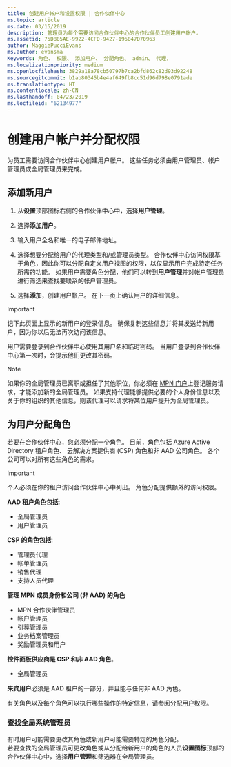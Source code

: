 ```yaml
---
title: 创建用户帐户和设置权限 | 合作伙伴中心
ms.topic: article
ms.date: 03/15/2019
description: 管理员为每个需要访问合作伙伴中心的合作伙伴员工创建用户帐户。
ms.assetid: 75D805AE-9922-4CFD-9427-196047D70963
author: MaggiePucciEvans
ms.author: evansma
Keywords: 角色、 权限、 添加用户、 分配角色、 admin、 代理，
ms.localizationpriority: medium
ms.openlocfilehash: 3829a18a78cb50797b7ca2bfd862c82d93d92248
ms.sourcegitcommit: b1ab80345b4e4af649fb8cc51d96d798e0791ade
ms.translationtype: HT
ms.contentlocale: zh-CN
ms.lasthandoff: 04/23/2019
ms.locfileid: "62134977"
---
```

# <a name="create-user-accounts-and-assign-permissions"></a>创建用户帐户并分配权限

为员工需要访问合作伙伴中心创建用户帐户。 这些任务必须由用户管理员、帐户管理员或全局管理员来完成。 


## <a name="add-a-new-user"></a>添加新用户

1. 从**设置**顶部图标右侧的合作伙伴中心中，选择**用户管理**。

2.  选择**添加用户**。

3.  输入用户全名和唯一的电子邮件地址。

4.  选择想要分配给用户的代理类型和/或管理员类型。 合作伙伴中心访问权限基于角色，因此你可以分配自定义用户视图的权限，以仅显示用户完成特定任务所需的功能。  如果用户需要角色分配，他们可以转到**用户管理**并对帐户管理员进行筛选来查找要联系的帐户管理员。

5.  选择**添加**，创建用户帐户。 在下一页上确认用户的详细信息。

> [!IMPORTANT]  
> 记下此页面上显示的新用户的登录信息。 确保复制这些信息并将其发送给新用户，因为你以后无法再次访问该信息。 

用户需要登录到合作伙伴中心使用其用户名和临时密码。 当用户登录到合作伙伴中心第一次时，会提示他们更改其密码。 

> [!NOTE]  
>  如果你的全局管理员已离职或担任了其他职位，你必须在 [MPN 门户](https://partner.microsoft.com/support)上登记服务请求，才能添加新的全局管理员。 如果支持代理能够提供必要的个人身份信息以及关于你的组织的其他信息，则该代理可以请求将某位用户提升为全局管理员。

## <a name="assign-user-roles"></a>为用户分配角色

若要在合作伙伴中心，您必须分配一个角色。  目前，角色包括 Azure Active Directory 租户角色、 云解决方案提供商 (CSP) 角色和非 AAD 公司角色。 各个公司可以对所有这些角色的需求。

>[!Important]
>个人必须在你的租户访问合作伙伴中心中列出。 角色分配提供额外的访问权限。


**AAD 租户角色包括**:
- 全局管理员
- 用户管理员

**CSP 的角色包括**:
- 管理员代理
- 帐单管理员
- 销售代理
- 支持人员代理

**管理 MPN 成员身份和公司 (非 AAD) 的角色**
- MPN 合作伙伴管理员
- 帐户管理员
- 引荐管理员
- 业务档案管理员
- 奖励管理员和用户

**控件面板供应商是 CSP 和非 AAD 角色**。
- 全局管理员

**来宾用户**必须是 AAD 租户的一部分，并且能与任何非 AAD 角色。

有关角色以及每个角色可以执行哪些操作的特定信息，请参阅[分配用户权限](permissions-overview.md)。



### <a name="find-your-global-admin"></a>查找全局系统管理员

有时用户可能需要更改其角色或新用户可能需要特定的角色分配。  
若要查找的全局管理员可更改角色或从分配给新用户的角色的人员**设置图标**顶部的合作伙伴中心中，选择**用户管理**和筛选器在全局管理员。 







